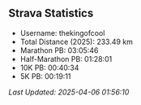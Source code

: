 


## Strava Statistics

- Username: thekingofcool
- Total Distance (2025): 233.49 km
- Marathon PB: 03:05:46
- Half-Marathon PB: 01:28:01
- 10K PB: 00:40:34
- 5K PB: 00:19:11

*Last Updated: 2025-04-06 01:56:10*

